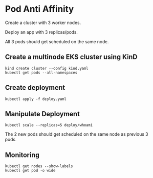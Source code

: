 # Pod Anti Affinity

Create a cluster with 3 worker nodes.

Deploy an app with 3 replicas/pods.

All 3 pods should get scheduled on the same node.

## Create a multinode EKS cluster using KinD

```
kind create cluster --config kind.yaml
kubectl get pods --all-namespaces
```

## Create deployment

```
kubectl apply -f deploy.yaml
```

## Manipulate Deployment

```
kubectl scale --replicas=5 deploy/whoami
```
The 2 new pods should get scheduled on the same node as previous 3 pods.

## Monitoring

```
kubectl get nodes --show-labels
kubectl get pod -o wide
```